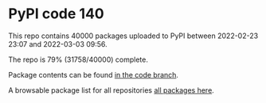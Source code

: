 # PyPI code 140

This repo contains 40000 packages uploaded to PyPI between 
2022-02-23 23:07 and 2022-03-03 09:56.

The repo is 79% (31758/40000) complete.

Package contents can be found [in the code branch](https://github.com/pypi-data/pypi-mirror-140/tree/code/packages).

A browsable package list for all repositories [all packages here](https://pypi-data.github.io/website/repositories/pypi-mirror-140).


